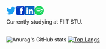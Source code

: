 <a href="https://twitter.com/PeterPlevko">
  <img align="left" alt="Twitter" width="25px" height= "25px" src="https://github.com/PeterPlevko/PeterPlevko/blob/main/images/twitter.svg" />
</a>
<a href="https://www.facebook.com/peterplevkoo">
  <img align="left" alt="Facebook" width="25px" height= "25px" src="https://github.com/PeterPlevko/PeterPlevko/blob/main/images/facebook.svg" />
</a>
<a href="https://www.linkedin.com/in/peter-plevko-0247a919b/">
  <img align="left" alt="Linkedin" width="25px" height= "25px" src="https://github.com/PeterPlevko/PeterPlevko/blob/main/images/linkedin.svg" />
</a>
<a href="https://open.spotify.com/user/21puq55gkyw4rtwn2fanriody">
  <img align="left" alt="Linkedin" width="25px" height= "25px" src="https://github.com/PeterPlevko/PeterPlevko/blob/main/images/spotify.svg" />
</a>
<br/>
<br/>
Currently studying at FIIT STU.
<br/>
<br/>

![Anurag's GitHub stats](https://github-readme-stats.vercel.app/api?username=PeterPlevko&count_private=true&show_icons=true&theme=dark)
[![Top Langs](https://github-readme-stats.vercel.app/api/top-langs/?username=PeterPlevko&layout=compact&theme=dark&langs_count=10)](https://github.com/anuraghazra/github-readme-stats)

